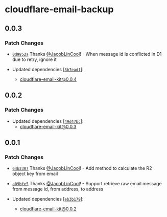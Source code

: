 # cloudflare-email-backup

## 0.0.3

### Patch Changes

-   [`0d9852a`](https://github.com/JacobLinCool/cloudflare-email-kit/commit/0d9852aff890d6c2eedf8979c802282bcff6660a) Thanks [@JacobLinCool](https://github.com/JacobLinCool)! - When message id is conflicted in D1 due to retry, ignore it

-   Updated dependencies [[`8b7ead1`](https://github.com/JacobLinCool/cloudflare-email-kit/commit/8b7ead1f58a374c6221210af98395729a15ddf3f)]:
    -   cloudflare-email-kit@0.0.4

## 0.0.2

### Patch Changes

-   Updated dependencies [[`49d47bc`](https://github.com/JacobLinCool/cloudflare-email-kit/commit/49d47bc4c4b148991b9ff0e5641e086249b3f90a)]:
    -   cloudflare-email-kit@0.0.3

## 0.0.1

### Patch Changes

-   [`64b2387`](https://github.com/JacobLinCool/cloudflare-email-kit/commit/64b238715df0dadb5a1048cde43d798f4b486688) Thanks [@JacobLinCool](https://github.com/JacobLinCool)! - Add method to calculate the R2 object key from email

-   [`a09bfe5`](https://github.com/JacobLinCool/cloudflare-email-kit/commit/a09bfe51e3804b7b2d86ebf53277ac5058b4e76d) Thanks [@JacobLinCool](https://github.com/JacobLinCool)! - Support retrieve raw email message from message id, from address, to address

-   Updated dependencies [[`eb3b179`](https://github.com/JacobLinCool/cloudflare-email-kit/commit/eb3b1792e41fe12af188635724170a5a4fbb5995)]:
    -   cloudflare-email-kit@0.0.2
